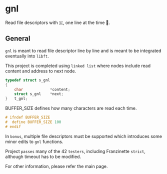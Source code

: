 # gnl

Read file descriptors with 🇨, one line at the time 📖.

## General

`gnl` is meant to read file descriptor line by line and is meant to be integrated eventually into `libft`.

This project is completed using `linked list` where nodes include read content and address to next node.

```c
typedef struct s_gnl
{
	char			*content;
	struct s_gnl	*next;
}	t_gnl;
```

BUFFER_SIZE defines how many characters are read each time.

```c
# ifndef BUFFER_SIZE
#  define BUFFER_SIZE 100
# endif
```

In `bonus`, multiple file descriptors must be supported which introduces some minor edits to `gnl` functions.

Project `passes` many of the 42 `testers`, including Franzinette `strict`, although timeout has to be modified.

For other information, please refer the main page.